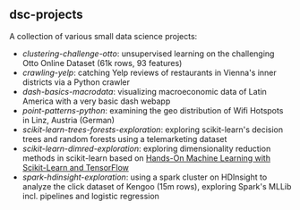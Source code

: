 ## dsc-projects

A collection of various small data science projects:

- *clustering-challenge-otto*: unsupervised learning on the challenging Otto Online Dataset (61k rows, 93 features)
- *crawling-yelp*: catching Yelp reviews of restaurants in Vienna's inner districts via a Python crawler
- *dash-basics-macrodata*: visualizing macroeconomic data of Latin America with a very basic dash webapp
- *point-patterns-python*: examining the geo distribution of Wifi Hotspots in Linz, Austria (German)
- *scikit-learn-trees-forests-exploration*: exploring scikit-learn's decision trees and random forests using a telemarketing dataset
- *scikit-learn-dimred-exploration*: exploring dimensionality reduction methods in scikit-learn based on [Hands-On Machine Learning with Scikit-Learn and TensorFlow](http://shop.oreilly.com/product/0636920052289.do)
- *spark-hdinsight-exploration*: using a spark cluster on HDInsight to analyze the click dataset of Kengoo (15m rows), exploring Spark's MLLib incl. pipelines and logistic regression 
